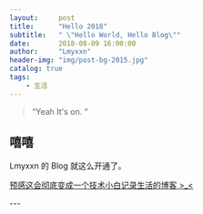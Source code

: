```yaml
---
layout:     post
title:      "Hello 2018"
subtitle:   " \"Hello World, Hello Blog\""
date:       2018-08-09 16:00:00
author:     "Lmyxxn"
header-img: "img/post-bg-2015.jpg"
catalog: true
tags:
    - 生活
---
```


> “Yeah It's on. ”


## 嘻嘻

Lmyxxn 的 Blog 就这么开通了。

[预感这会彻底变成一个技术小白记录生活的博客 >_<](#build) 



<p id = "build"></p>
---
